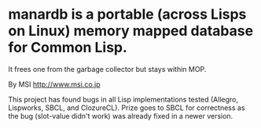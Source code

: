 manardb is a portable (across Lisps on Linux) memory mapped database for Common Lisp.
===

It frees one from the garbage collector but stays within MOP.

By MSI <http://www.msi.co.jp>

This project has found bugs in all Lisp implementations tested (Allegro,
Lispworks, SBCL, and ClozureCL). Prize goes to SBCL for correctness as
the bug (slot-value didn't work) was already fixed in a newer version.
